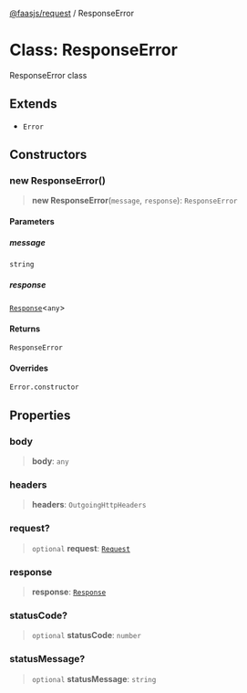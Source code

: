 [@faasjs/request](../README.md) / ResponseError

# Class: ResponseError

ResponseError class

## Extends

- `Error`

## Constructors

### new ResponseError()

> **new ResponseError**(`message`, `response`): `ResponseError`

#### Parameters

##### message

`string`

##### response

[`Response`](../type-aliases/Response.md)\<`any`\>

#### Returns

`ResponseError`

#### Overrides

`Error.constructor`

## Properties

### body

> **body**: `any`

### headers

> **headers**: `OutgoingHttpHeaders`

### request?

> `optional` **request**: [`Request`](../type-aliases/Request.md)

### response

> **response**: [`Response`](../type-aliases/Response.md)

### statusCode?

> `optional` **statusCode**: `number`

### statusMessage?

> `optional` **statusMessage**: `string`
